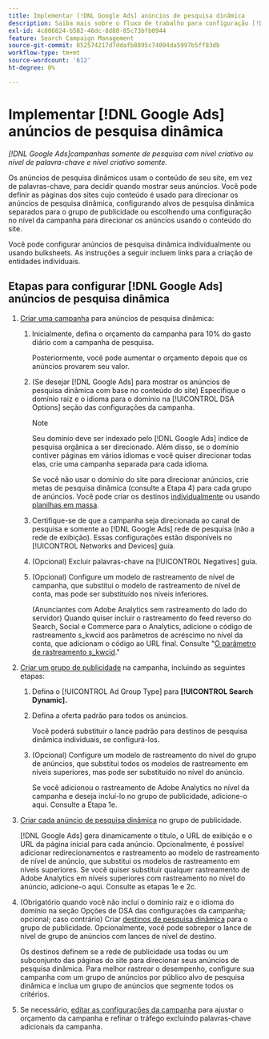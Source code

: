 ```yaml
---
title: Implementar [!DNL Google Ads] anúncios de pesquisa dinâmica
description: Saiba mais sobre o fluxo de trabalho para configuração [!DNL Google Ads] anúncios de pesquisa dinâmica.
exl-id: 4c806824-b582-46dc-8d88-85c73bfb0944
feature: Search Campaign Management
source-git-commit: 052574217d7ddafb8895c74094da5997b5ff83db
workflow-type: tm+mt
source-wordcount: '612'
ht-degree: 0%

---
```


# Implementar [!DNL Google Ads] anúncios de pesquisa dinâmica

*[!DNL Google Ads]campanhas somente de pesquisa com nível criativo ou nível de palavra-chave e nível criativo somente.*

Os anúncios de pesquisa dinâmicos usam o conteúdo de seu site, em vez de palavras-chave, para decidir quando mostrar seus anúncios. Você pode definir as páginas dos sites cujo conteúdo é usado para direcionar os anúncios de pesquisa dinâmica, configurando alvos de pesquisa dinâmica separados para o grupo de publicidade ou escolhendo uma configuração no nível da campanha para direcionar os anúncios usando o conteúdo do site.

Você pode configurar anúncios de pesquisa dinâmica individualmente ou usando bulksheets. As instruções a seguir incluem links para a criação de entidades individuais.

## Etapas para configurar [!DNL Google Ads] anúncios de pesquisa dinâmica

1. [Criar uma campanha](/help/search-social-commerce/campaign-management/campaigns/campaign-manage.md) para anúncios de pesquisa dinâmica:

   1. Inicialmente, defina o orçamento da campanha para 10% do gasto diário com a campanha de pesquisa.

      Posteriormente, você pode aumentar o orçamento depois que os anúncios provarem seu valor.

   1. (Se desejar [!DNL Google Ads] para mostrar os anúncios de pesquisa dinâmica com base no conteúdo do site) Especifique o domínio raiz e o idioma para o domínio na [!UICONTROL DSA Options] seção das configurações da campanha.

      >[!NOTE]
      >
      >Seu domínio deve ser indexado pelo [!DNL Google Ads] índice de pesquisa orgânica a ser direcionado. Além disso, se o domínio contiver páginas em vários idiomas e você quiser direcionar todas elas, crie uma campanha separada para cada idioma.

      Se você não usar o domínio do site para direcionar anúncios, crie metas de pesquisa dinâmica (consulte a Etapa 4) para cada grupo de anúncios. Você pode criar os destinos [individualmente](/help/search-social-commerce/campaign-management/campaigns/dynamic-search-target-manage.md) ou usando [planilhas em massa](/help/search-social-commerce/campaign-management/bulksheets/bulksheet-about.md).

   1. Certifique-se de que a campanha seja direcionada ao canal de pesquisa e somente ao [!DNL Google Ads] rede de pesquisa (não a rede de exibição). Essas configurações estão disponíveis no [!UICONTROL Networks and Devices] guia.

   1. (Opcional) Excluir palavras-chave na [!UICONTROL Negatives] guia.

   1. (Opcional) Configure um modelo de rastreamento de nível de campanha, que substitui o modelo de rastreamento de nível de conta, mas pode ser substituído nos níveis inferiores.

      (Anunciantes com Adobe Analytics sem rastreamento do lado do servidor) Quando quiser incluir o rastreamento do feed reverso do Search, Social e Commerce para o Analytics, adicione o código de rastreamento s_kwcid aos parâmetros de acréscimo no nível da conta, que adicionam o código ao URL final. Consulte &quot;[O parâmetro de rastreamento s_kwcid](/help/search-social-commerce/tracking/skwcid-tracking-parameter.md).&quot;

1. [Criar um grupo de publicidade](/help/search-social-commerce/campaign-management/campaigns/ad-group-manage.md) na campanha, incluindo as seguintes etapas:

   1. Defina o [!UICONTROL Ad Group Type] para **[!UICONTROL Search Dynamic].**

   1. Defina a oferta padrão para todos os anúncios.

      Você poderá substituir o lance padrão para destinos de pesquisa dinâmica individuais, se configurá-los.

   1. (Opcional) Configure um modelo de rastreamento do nível do grupo de anúncios, que substitui todos os modelos de rastreamento em níveis superiores, mas pode ser substituído no nível do anúncio.

      Se você adicionou o rastreamento de Adobe Analytics no nível da campanha e deseja incluí-lo no grupo de publicidade, adicione-o aqui. Consulte a Etapa 1e.

1. [Criar cada anúncio de pesquisa dinâmica](/help/search-social-commerce/campaign-management/campaigns/ad-manage.md) no grupo de publicidade.

   [!DNL Google Ads] gera dinamicamente o título, o URL de exibição e o URL da página inicial para cada anúncio. Opcionalmente, é possível adicionar redirecionamentos e rastreamento ao modelo de rastreamento de nível de anúncio, que substitui os modelos de rastreamento em níveis superiores.
Se você quiser substituir qualquer rastreamento de Adobe Analytics em níveis superiores com rastreamento no nível do anúncio, adicione-o aqui. Consulte as etapas 1e e 2c.

1. (Obrigatório quando você não inclui o domínio raiz e o idioma do domínio na seção Opções de DSA das configurações da campanha; opcional; caso contrário) Criar [destinos de pesquisa dinâmica](/help/search-social-commerce/campaign-management/campaigns/dynamic-search-target-manage.md) para o grupo de publicidade. Opcionalmente, você pode sobrepor o lance de nível de grupo de anúncios com lances de nível de destino.

   Os destinos definem se a rede de publicidade usa todas ou um subconjunto das páginas do site para direcionar seus anúncios de pesquisa dinâmica. Para melhor rastrear o desempenho, configure sua campanha com um grupo de anúncios por público alvo de pesquisa dinâmica e inclua um grupo de anúncios que segmente todos os critérios.

1. Se necessário, [editar as configurações da campanha](/help/search-social-commerce/campaign-management/campaigns/campaign-manage.md) para ajustar o orçamento da campanha e refinar o tráfego excluindo palavras-chave adicionais da campanha.
